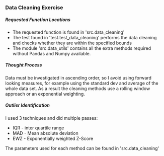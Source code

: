 ### Data Cleaning Exercise

##### Requested Function Locations
* The requested function is found in 'src.data_cleaning'
* The test found in 'test.test_data_cleaning' performs the data cleaning and checks whether they are within the specified bounds
* The module 'src.data_utils' contains all the extra methods required without Pandas and Numpy available.   

##### Thought Process
 Data must be investigated in ascending order, so I avoid using forward looking measures, for example using the standard dev and average of the whole data set. As a result the cleaning methods use a rolling window approach or an exponential weighting.


##### Outlier Identification
I used 3 techniques and did multiple passes:
* IQR - inter quartile range
* MAD - Mean absolute deviation
* EWZ - Exponentially weighted Z-Score 

The parameters used for each method can be found in 'src.data_cleaning'


 
    
